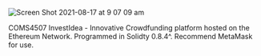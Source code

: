 ![Screen Shot 2021-08-17 at 9 07 09 am](https://user-images.githubusercontent.com/50122869/129639980-8c0aaa65-03a1-4839-936f-2b5f0ed535b4.png)

COMS4507 InvestIdea - Innovative Crowdfunding platform hosted on the Ethereum Network. Programmed in Solidty 0.8.4^. Recommend MetaMask for use.
